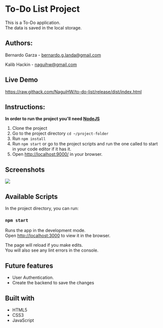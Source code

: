 # To-Do List Project
This is a To-Do application.<br>
The data is saved in the local storage.

## Authors:
Bernardo Garza - [bernardo.g.landa@gmail.com](bernardo.g.landa@gmail.com)

Kalib Hackin - [naguihw@gmail.com](naguihw@gmail.com)

## Live Demo
https://raw.githack.com/NaguiHW/to-do-list/release/dist/index.html

## Instructions:
**In order to run the project you'll need [NodeJS](https://nodejs.org)**
1. Clone the project
2. Go to the project directory `cd ~/project-folder`
3. Run `npm install`
4. Run `npm start` or go to the project scripts and run the one called to start in your code editor if it has it.
5. Open [http://localhost:9000/](http://localhost:9000/) in your browser.

## Screenshots
![](https://i.imgur.com/sdoYOdO.png)

## Available Scripts

In the project directory, you can run:

### `npm start`

Runs the app in the development mode.<br />
Open [http://localhost:3000](http://localhost:3000) to view it in the browser.

The page will reload if you make edits.<br />
You will also see any lint errors in the console.

## Future features
- User Authentication.
- Create the backend to save the changes

## Built with
- HTML5
- CSS3
- JavaScript
